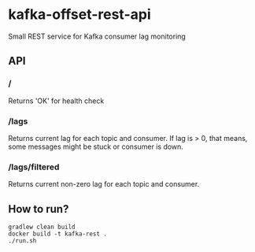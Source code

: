 # kafka-offset-rest-api

Small REST service for Kafka consumer lag monitoring

## API
### /
Returns 'OK' for health check
### /lags
Returns current lag for each topic and consumer. If lag is > 0, that means, some messages might be stuck or consumer is down.
### /lags/filtered
Returns current non-zero lag for each topic and consumer. 

## How to run?
```
gradlew clean build
docker build -t kafka-rest .
./run.sh
```
